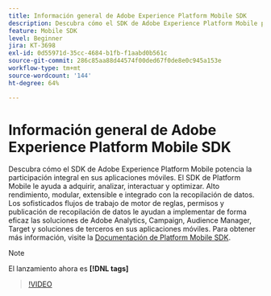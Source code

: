```yaml
---
title: Información general de Adobe Experience Platform Mobile SDK
description: Descubra cómo el SDK de Adobe Experience Platform Mobile potencia la participación integral en sus aplicaciones móviles. El SDK de Platform Mobile le ayuda a adquirir, analizar, interactuar y optimizar. Alto rendimiento, modular, extensible e integrado con la recopilación de datos. Los sofisticados flujos de trabajo de motor de reglas, permisos y publicación de recopilación de datos le ayudan a implementar de forma eficaz las soluciones de Adobe Analytics, Campaign, Audience Manager, Target y soluciones de terceros en sus aplicaciones móviles.
feature: Mobile SDK
level: Beginner
jira: KT-3698
exl-id: 0d55971d-35cc-4684-b1fb-f1aabd0b561c
source-git-commit: 286c85aa88d44574f00ded67f0de8e0c945a153e
workflow-type: tm+mt
source-wordcount: '144'
ht-degree: 64%

---
```


# Información general de Adobe Experience Platform Mobile SDK

Descubra cómo el SDK de Adobe Experience Platform Mobile potencia la participación integral en sus aplicaciones móviles. El SDK de Platform Mobile le ayuda a adquirir, analizar, interactuar y optimizar. Alto rendimiento, modular, extensible e integrado con la recopilación de datos. Los sofisticados flujos de trabajo de motor de reglas, permisos y publicación de recopilación de datos le ayudan a implementar de forma eficaz las soluciones de Adobe Analytics, Campaign, Audience Manager, Target y soluciones de terceros en sus aplicaciones móviles. Para obtener más información, visite la [Documentación de Platform Mobile SDK](https://developer.adobe.com/client-sdks/documentation/).

>[!NOTE]
>
> El lanzamiento ahora es **[!DNL tags]**

>[!VIDEO](https://video.tv.adobe.com/v/28948?learn=on&enablevpops)
